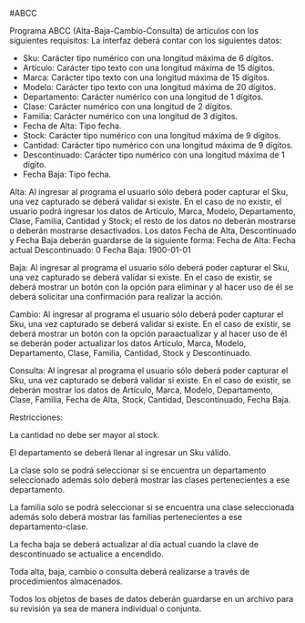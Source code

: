 #ABCC

Programa ABCC (Alta-Baja-Cambio-Consulta) de artículos con los siguientes requisitos:
La interfaz deberá contar con los siguientes datos:
* Sku: Carácter tipo numérico con una longitud máxima de 6 dígitos.
* Artículo: Carácter tipo texto con una longitud máxima de 15 dígitos.
* Marca: Carácter tipo texto con una longitud máxima de 15 dígitos.
* Modelo: Carácter tipo texto con una longitud máxima de 20 dígitos.
* Departamento: Carácter numérico con una longitud de 1 dígitos.
* Clase: Carácter numérico con una longitud de 2 dígitos.
* Familia: Carácter numérico con una longitud de 3 dígitos.
* Fecha de Alta: Tipo fecha.
* Stock: Carácter tipo numérico con una longitud máxima de 9 dígitos.
* Cantidad: Carácter tipo numérico con una longitud máxima de 9 dígitos.
* Descontinuado: Carácter tipo numérico con una longitud máxima de 1 dígito.
* Fecha Baja: Tipo fecha.

Alta:
Al ingresar al programa el usuario sólo deberá poder capturar el Sku, una vez capturado se deberá validar si existe. En el caso de no existir, el usuario podrá ingresar los datos de Artículo, Marca, Modelo, Departamento, Clase, Familia, Cantidad y Stock; el resto de los datos no deberán mostrarse o deberán mostrarse desactivados.
Los datos Fecha de Alta, Descontinuado y Fecha Baja deberán guardarse de la siguiente forma:
Fecha de Alta: Fecha actual Descontinuado: 0
Fecha Baja: 1900-01-01

Baja:
Al ingresar al programa el usuario sólo deberá poder capturar el Sku, una vez capturado se deberá validar si existe. En el caso de existir, se deberá mostrar un botón con la opción para eliminar y al hacer uso de él se deberá solicitar una confirmación para realizar la acción.

Cambio:
Al ingresar al programa el usuario sólo deberá poder capturar el Sku, una vez capturado se deberá validar si existe. En el caso de existir, se deberá mostrar un botón con la opción paraactualizar y al hacer uso de él se deberán poder actualizar los datos Artículo, Marca, Modelo, Departamento, Clase, Familia, Cantidad, Stock y Descontinuado.

Consulta:
Al ingresar al programa el usuario sólo deberá poder capturar el Sku, una vez capturado se deberá validar si existe. En el caso de existir, se deberán mostrar los datos de Artículo, Marca, Modelo, Departamento, Clase, Familia, Fecha de Alta, Stock, Cantidad, Descontinuado, Fecha Baja.

Restricciones:

La cantidad no debe ser mayor al stock.

El departamento se deberá llenar al ingresar un Sku válido.

La clase solo se podrá seleccionar si se encuentra un departamento seleccionado además solo deberá mostrar las clases pertenecientes a ese departamento.

La familia solo se podrá seleccionar si se encuentra una clase seleccionada además solo deberá mostrar las familias pertenecientes a ese departamento-clase.

La fecha baja se deberá actualizar al día actual cuando la clave de descontinuado se actualice a encendido.

Toda alta, baja, cambio o consulta deberá realizarse a través de procedimientos almacenados.

Todos los objetos de bases de datos deberán guardarse en un archivo para su revisión ya sea de manera individual o conjunta.



